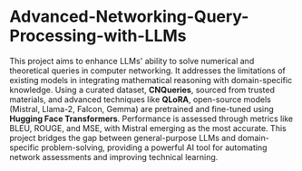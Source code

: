 # Advanced-Networking-Query-Processing-with-LLMs

This project aims to enhance LLMs' ability to solve numerical and theoretical queries in computer networking. It addresses the limitations of existing models in integrating mathematical reasoning with domain-specific knowledge. Using a curated dataset, **CNQueries**, sourced from trusted materials, and advanced techniques like **QLoRA**, open-source models (Mistral, Llama-2, Falcon, Gemma) are pretrained and fine-tuned using **Hugging Face Transformers**. Performance is assessed through metrics like BLEU, ROUGE, and MSE, with Mistral emerging as the most accurate. This project bridges the gap between general-purpose LLMs and domain-specific problem-solving, providing a powerful AI tool for automating network assessments and improving technical learning.

